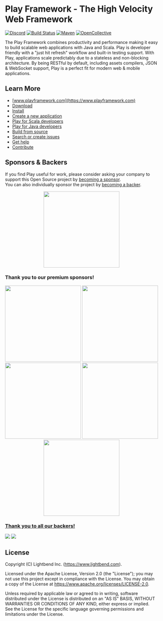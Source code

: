 # Play Framework - The High Velocity Web Framework

[![Discord](https://img.shields.io/discord/931647755942776882)](https://discord.com/channels/931647755942776882)
[![Build Status](https://github.com/playframework/playframework/actions/workflows/build-test.yml/badge.svg)](https://github.com/playframework/playframework/actions/workflows/build-test.yml)
[![Maven](https://img.shields.io/maven-central/v/com.typesafe.play/play_2.13.svg)](https://mvnrepository.com/artifact/com.typesafe.play/play_2.13)
[![OpenCollective](https://opencollective.com/playframework/tiers/badge.svg)](https://opencollective.com/playframework)

The Play Framework combines productivity and performance making it easy to build scalable web applications with Java and Scala.  Play is developer friendly with a "just hit refresh" workflow and built-in testing support.  With Play, applications scale predictably due to a stateless and non-blocking architecture.  By being RESTful by default, including assets compilers, JSON & WebSocket support, Play is a perfect fit for modern web & mobile applications.

## Learn More

- [www.playframework.com](https://www.playframework.com)
- [Download](https://www.playframework.com/download)
- [Install](https://www.playframework.com/documentation/latest/Installing)
- [Create a new application](https://www.playframework.com/documentation/latest/NewApplication)
- [Play for Scala developers](https://www.playframework.com/documentation/latest/ScalaHome)
- [Play for Java developers](https://www.playframework.com/documentation/latest/JavaHome)
- [Build from source](https://www.playframework.com/documentation/latest/BuildingFromSource)
- [Search or create issues](https://github.com/playframework/playframework/issues)
- [Get help](https://stackoverflow.com/questions/tagged/playframework)
- [Contribute](https://www.playframework.com/contributing)

## Sponsors & Backers

If you find Play useful for work, please consider asking your company to support this Open Source project by <a href="https://www.playframework.com/sponsors">becoming a sponsor</a>.<br/>
You can also individually sponsor the project by <a href="https://www.playframework.com/sponsors">becoming a backer</a>.

<div align="center">
  <a href="https://opencollective.com/playframework" target="_blank">
    <img src="https://opencollective.com/playframework/donate/button@2x.png?color=blue" width="250" />
  </a>
</div>

### Thank you to our premium sponsors!

<div align="center">
  <a href="https://informaticon.com/"><img src="https://www.playframework.com/assets/images/home/sponsors/61220b8306493af6a21b7db17de7f4b2-informaticon-logo-full-color.png" width="250"></a>
  <a href="https://cedarlakeventures.com/"><img src="https://www.playframework.com/assets/images/home/sponsors/bec2b526c9ce52c051f9089a10044867-cedar-lake-ventures.png" width="250"></a>
  <a href="https://iterable.com/"><img src="https://www.playframework.com/assets/images/home/sponsors/61ddb4c3665b621e6672181f97196748-iterable.png" width="250"></a>
  <a href="https://pronto.net/"><img src="https://www.playframework.com/assets/images/home/sponsors/c77b1d664f10a1c9cb19b97c6d8bd204-pronto-software.png" width="250">
  <a href="https://civiform.us/"><img src="https://www.playframework.com/assets/images/home/sponsors/cb047b3782866c962c4d6a35b056b809-civiform.png" width="250">
</div>

### Thank you to all our backers!

<a href="https://opencollective.com/playframework#section-contributors"><img src="https://opencollective.com/playframework/organizations.svg?width=890&button=false&avatarHeight=46"></a>
<a href="https://opencollective.com/playframework#section-contributors"><img src="https://opencollective.com/playframework/individuals.svg?width=890&button=false&avatarHeight=46"></a>

## License

Copyright (C) Lightbend Inc. (https://www.lightbend.com).

Licensed under the Apache License, Version 2.0 (the "License"); you may not use this project except in compliance with the License. You may obtain a copy of the License at https://www.apache.org/licenses/LICENSE-2.0.

Unless required by applicable law or agreed to in writing, software distributed under the License is distributed on an "AS IS" BASIS, WITHOUT WARRANTIES OR CONDITIONS OF ANY KIND, either express or implied. See the License for the specific language governing permissions and limitations under the License.
